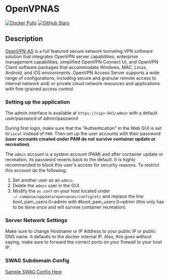 # OpenVPNAS

[![Docker Pulls](https://img.shields.io/docker/pulls/linuxserver/openvpn-as?style=flat-square&color=607D8B&label=docker%20pulls&logo=docker)](https://hub.docker.com/r/linuxserver/openvpn-as)
[![GitHub Stars](https://img.shields.io/github/stars/linuxserver/docker-openvpn-as?style=flat-square&color=607D8B&label=github%20stars&logo=github)](https://github.com/linuxserver/docker-openvpn-as)

## Description

[OpenVPN-AS](https://openvpn.net/index.php/access-server/overview.html) is a full featured secure network tunneling VPN software solution that integrates OpenVPN server capabilities, enterprise management capabilities, simplified OpenVPN Connect UI, and OpenVPN Client software packages that accommodate Windows, MAC, Linux, Android, and iOS environments. OpenVPN Access Server supports a wide range of configurations, including secure and granular remote access to internal network and/ or private cloud network resources and applications with fine-grained access control.

### Setting up the application

The admin interface is available at `https://<ip>:943/admin` with a default user/password of admin/password

During first login, make sure that the "Authentication" in the Web GUI is set to `Local` instead of `PAM`. Then set up the user accounts with their password **(user accounts created under PAM do not survive container update or recreation)**.

The `admin` account is a system account (PAM) and after container update or recreation, its password reverts back to the default. It is highly recommended to block this user's access for security reasons. To restrict this account do the following:

1. Set another user as an `admin`.
2. Delete the `admin` user in the GUI.
3. Modify the `as.conf` on your host located under `~/.compose/appdata/openvpnas/config/etc` and replace the line boot_pam_users.0=admin with #boot_pam_users.0=admin (this only has to be done once and will survive container recreation).

### Server Network Settings

Make sure to change Hostname or IP Address to your public IP or public DNS name.  It defaults to the docker internal IP.  Also, this goes without saying, make sure to forward the correct ports on your firewall to your host IP.

### SWAG Subdomain Config

[Sample SWAG Config Here](https://pastebin.com/kMQ7f70f)
